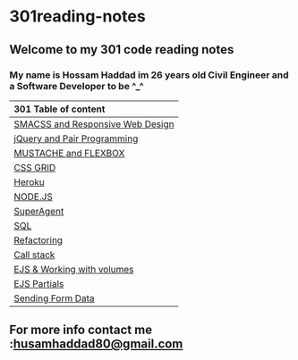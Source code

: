 # 301reading-notes 
 
## Welcome to my 301 code reading notes 

### My name is Hossam Haddad im 26 years old Civil Engineer and a Software Developer to be ^_^ 


| 301 Table of content     |
| :---        | 
|  [SMACSS and Responsive Web Design](https://hossamhaddad.github.io/301reading-notes/class-01) | 
| [jQuery and Pair Programming](https://hossamhaddad.github.io/301reading-notes/class-02) |
|[MUSTACHE and FLEXBOX](https://hossamhaddad.github.io/301reading-notes/class-03)|
| [ CSS GRID ](https://hossamhaddad.github.io/301reading-notes/class-04)|
| [ Heroku ](https://hossamhaddad.github.io/301reading-notes/class-05)|
|[NODE.JS ](https://hossamhaddad.github.io/301reading-notes/class-06)|
|[SuperAgent](https://hossamhaddad.github.io/301reading-notes/class-07)| 
|[SQL](https://hossamhaddad.github.io/301reading-notes/class-08)| 
|[Refactoring](https://hossamhaddad.github.io/301reading-notes/class-09)| 
|[Call stack](https://hossamhaddad.github.io/301reading-notes/class-10)| 
|[EJS & Working with volumes](https://hossamhaddad.github.io/301reading-notes/class-11)| 
|[EJS Partials](https://hossamhaddad.github.io/301reading-notes/class-12)| 
|[Sending Form Data](https://hossamhaddad.github.io/301reading-notes/class-13)| 
## For more info contact me :husamhaddad80@gmail.com 




